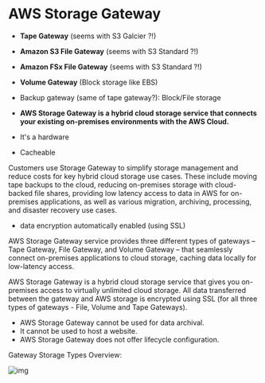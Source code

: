 # AWS Storage Gateway

- **Tape Gateway** (seems with S3 Galcier ?!)
- **Amazon S3 File Gateway** (seems with S3 Standard ?!)
- **Amazon FSx File Gateway** (seems with S3 Standard ?!)
- **Volume Gateway** (Block storage like EBS)
- Backup gateway (same of tape gateway?): Block/File storage

- **AWS Storage Gateway is a hybrid cloud storage service that connects your existing on-premises environments with the AWS Cloud.**
- It's a hardware
- Cacheable

Customers use Storage Gateway to simplify storage management and reduce costs for key hybrid cloud storage use cases. These include moving tape backups to the cloud, reducing on-premises storage with cloud-backed file shares, providing low latency access to data in AWS for on-premises applications, as well as various migration, archiving, processing, and disaster recovery use cases.

- data encryption automatically enabled (using SSL)

AWS Storage Gateway service provides three different types of gateways – Tape Gateway, File Gateway, and Volume Gateway – that seamlessly connect on-premises applications to cloud storage, caching data locally for low-latency access.

AWS Storage Gateway is a hybrid cloud storage service that gives you on-premises access to virtually unlimited cloud storage. All data transferred between the gateway and AWS storage is encrypted using SSL (for all three types of gateways - File, Volume and Tape Gateways).

- AWS Storage Gateway cannot be used for data archival.
- It cannot be used to host a website.
- AWS Storage Gateway does not offer lifecycle configuration.

Gateway Storage Types Overview:

![img](https://assets-pt.media.datacumulus.com/aws-clf-pt/assets/pt2-q63-i1.jpg)
